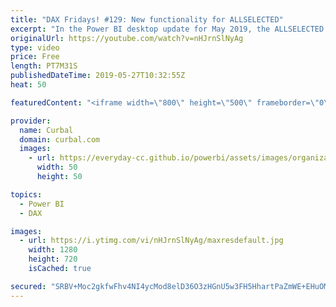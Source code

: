 ```yaml
---
title: "DAX Fridays! #129: New functionality for ALLSELECTED"
excerpt: "In the Power BI desktop update for May 2019, the ALLSELECTED fucntion functionality has been updated and in this video we discuss the changes.  The previous functionality was discussed here:  https://curbal.com/blog/glossary/allselected-dax  Get Northwind Dataset: https://www.youtube.com/watch?v=k3NMIlLffrU"
originalUrl: https://youtube.com/watch?v=nHJrnSlNyAg
type: video
price: Free
length: PT7M31S
publishedDateTime: 2019-05-27T10:32:55Z
heat: 50

featuredContent: "<iframe width=\"800\" height=\"500\" frameborder=\"0\" src=\"https://www.youtube.com/embed/nHJrnSlNyAg\" allow=\"accelerometer; autoplay; encrypted-media; gyroscope; picture-in-picture\" allowfullscreen></iframe>"

provider:
  name: Curbal
  domain: curbal.com
  images:
    - url: https://everyday-cc.github.io/powerbi/assets/images/organizations/curbal.com-50x50.jpg
      width: 50
      height: 50

topics:
  - Power BI
  - DAX

images:
  - url: https://i.ytimg.com/vi/nHJrnSlNyAg/maxresdefault.jpg
    width: 1280
    height: 720
    isCached: true

secured: "SRBV+Moc2gkfwFhv4NI4ycMod8elD36O3zHGnU5w3FH5HhartPaZmWE+EHuOM4Q3u+U7jw50bQ+E2ncNH5tTTzDIULYl9Mwj7rZk8NOCaXbjbA6755WqwzlOwpNLpQEX4aX7IoMEdnOY08nlSFFA2SNVc0BaB9jCXp+UkW8aH0VyuNkFNGufH9AskC1cSR0B9e70JEELSaLpPXc3nfpskdZ4m7u8OWtltPXjOzRUBwlJc+RWiu6QebraMmidgen2OH3Tkuaxh6CcWZsNdLa2aNDpZw55nlAMmY265+Q7xvK7VHYvuWTXMHSYKn0pAM/MJuYDdtm4zQZ0j4nwdlEpu2t84DlvSuUVP5SCa5DZhjG6wXZAcbk1liC/aC+7WPfk9iVQQHWOeFYplAX7Mjl3+AeDkW9g4mPDZocQm3wW+I8=;KyE2k3vdPpfXim5/bhQN1w=="
---
```


